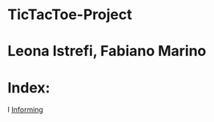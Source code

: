 # TicTacToe-Project

# Leona Istrefi, Fabiano Marino 





 # Index: 

 I [Informing](Informing.md)
